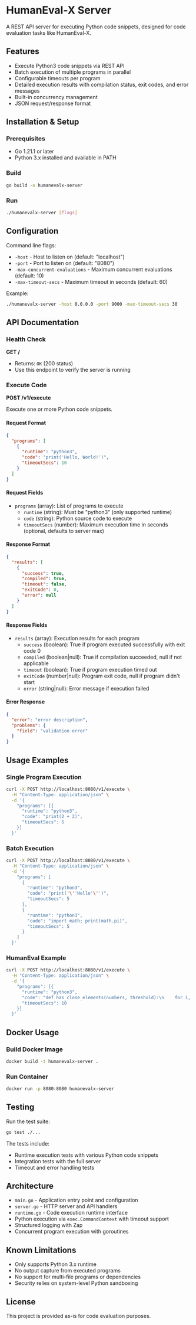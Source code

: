 # HumanEval-X Server

A REST API server for executing Python code snippets, designed for code evaluation tasks like HumanEval-X.

## Features

- Execute Python3 code snippets via REST API
- Batch execution of multiple programs in parallel
- Configurable timeouts per program
- Detailed execution results with compilation status, exit codes, and error messages
- Built-in concurrency management
- JSON request/response format

## Installation & Setup

### Prerequisites
- Go 1.21.1 or later
- Python 3.x installed and available in PATH

### Build
```bash
go build -o humanevalx-server
```

### Run
```bash
./humanevalx-server [flags]
```

## Configuration

Command line flags:
- `-host` - Host to listen on (default: "localhost")
- `-port` - Port to listen on (default: "8080")  
- `-max-concurrent-evaluations` - Maximum concurrent evaluations (default: 10)
- `-max-timeout-secs` - Maximum timeout in seconds (default: 60)

Example:
```bash
./humanevalx-server -host 0.0.0.0 -port 9000 -max-timeout-secs 30
```

## API Documentation

### Health Check
**GET /**
- Returns: `OK` (200 status)
- Use this endpoint to verify the server is running

### Execute Code
**POST /v1/execute**

Execute one or more Python code snippets.

#### Request Format
```json
{
  "programs": [
    {
      "runtime": "python3",
      "code": "print('Hello, World!')",
      "timeoutSecs": 10
    }
  ]
}
```

#### Request Fields
- `programs` (array): List of programs to execute
  - `runtime` (string): Must be "python3" (only supported runtime)
  - `code` (string): Python source code to execute
  - `timeoutSecs` (number): Maximum execution time in seconds (optional, defaults to server max)

#### Response Format
```json
{
  "results": [
    {
      "success": true,
      "compiled": true,
      "timeout": false,
      "exitCode": 0,
      "error": null
    }
  ]
}
```

#### Response Fields
- `results` (array): Execution results for each program
  - `success` (boolean): True if program executed successfully with exit code 0
  - `compiled` (boolean|null): True if compilation succeeded, null if not applicable
  - `timeout` (boolean): True if program execution timed out
  - `exitCode` (number|null): Program exit code, null if program didn't start
  - `error` (string|null): Error message if execution failed

#### Error Response
```json
{
  "error": "error description",
  "problems": {
    "field": "validation error"
  }
}
```

## Usage Examples

### Single Program Execution
```bash
curl -X POST http://localhost:8080/v1/execute \
  -H "Content-Type: application/json" \
  -d '{
    "programs": [{
      "runtime": "python3",
      "code": "print(2 + 2)",
      "timeoutSecs": 5
    }]
  }'
```

### Batch Execution
```bash
curl -X POST http://localhost:8080/v1/execute \
  -H "Content-Type: application/json" \
  -d '{
    "programs": [
      {
        "runtime": "python3", 
        "code": "print('\''Hello'\'')",
        "timeoutSecs": 5
      },
      {
        "runtime": "python3",
        "code": "import math; print(math.pi)",
        "timeoutSecs": 5
      }
    ]
  }'
```

### HumanEval Example
```bash
curl -X POST http://localhost:8080/v1/execute \
  -H "Content-Type: application/json" \
  -d '{
    "programs": [{
      "runtime": "python3",
      "code": "def has_close_elements(numbers, threshold):\n    for i, a in enumerate(numbers):\n        for j, b in enumerate(numbers):\n            if i != j and abs(a - b) < threshold:\n                return True\n    return False\n\n# Test\nresult = has_close_elements([1.0, 2.0, 3.0], 0.5)\nprint(result)",
      "timeoutSecs": 10
    }]
  }'
```

## Docker Usage

### Build Docker Image
```bash
docker build -t humanevalx-server .
```

### Run Container
```bash
docker run -p 8080:8080 humanevalx-server
```

## Testing

Run the test suite:
```bash
go test ./...
```

The tests include:
- Runtime execution tests with various Python code snippets
- Integration tests with the full server
- Timeout and error handling tests

## Architecture

- `main.go` - Application entry point and configuration
- `server.go` - HTTP server and API handlers  
- `runtime.go` - Code execution runtime interface
- Python execution via `exec.CommandContext` with timeout support
- Structured logging with Zap
- Concurrent program execution with goroutines

## Known Limitations

- Only supports Python 3.x runtime
- No output capture from executed programs
- No support for multi-file programs or dependencies
- Security relies on system-level Python sandboxing

## License

This project is provided as-is for code evaluation purposes.